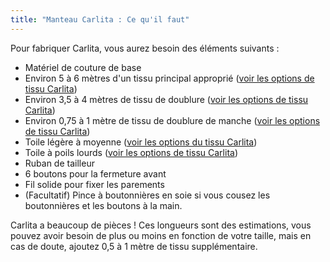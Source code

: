 ```yaml
---
title: "Manteau Carlita : Ce qu'il faut"
---
```


Pour fabriquer Carlita, vous aurez besoin des éléments suivants :

- Matériel de couture de base
- Environ 5 à 6 mètres d'un tissu principal approprié ([voir les options de tissu Carlita](/docs/patterns/carlita/fabric/))
- Environ 3,5 à 4 mètres de tissu de doublure ([voir les options de tissu Carlita](/docs/patterns/carlita/fabric/))
- Environ 0,75 à 1 mètre de tissu de doublure de manche ([voir les options de tissu Carlita](/docs/patterns/carlita/fabric/))
- Toile légère à moyenne ([voir les options du tissu Carlita](/docs/patterns/carlita/fabric/))
- Toile à poils lourds ([voir les options de tissu Carlita](/docs/patterns/carlita/fabric/))
- Ruban de tailleur
- 6 boutons pour la fermeture avant
- Fil solide pour fixer les parements
- (Facultatif) Pince à boutonnières en soie si vous cousez les boutonnières et les boutons à la main.

<Warning>

Carlita a beaucoup de pièces ! Ces longueurs sont des estimations, vous pouvez avoir besoin de plus ou moins en fonction de votre taille, mais en cas de doute, ajoutez 0,5 à 1 mètre de tissu supplémentaire.

</Warning>
